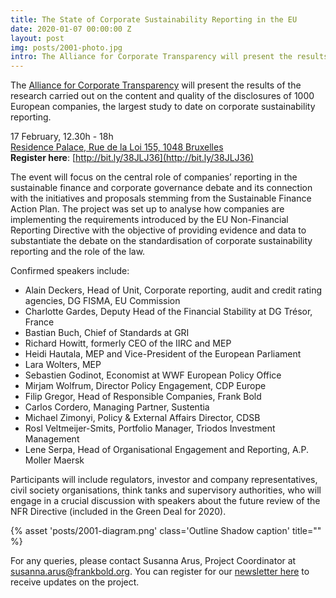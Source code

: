 ```yaml
---
title: The State of Corporate Sustainability Reporting in the EU
date: 2020-01-07 00:00:00 Z
layout: post
img: posts/2001-photo.jpg
intro: The Alliance for Corporate Transparency will present the results of the research carried out on the content and quality of the disclosures of 1000 European companies, the largest study to date on corporate sustainability reporting. 
---
```


The [Alliance for Corporate Transparency](http://www.allianceforcorporatetransparency.org/) will present the results of the research carried out on the content and quality of the disclosures of 1000 European companies, the largest study to date on corporate sustainability reporting. 

17 February, 12.30h - 18h<br>
[Residence Palace, Rue de la Loi 155, 1048 Bruxelles](https://goo.gl/maps/WqsckWpJozNQVEtW6)<br>
**Register here**: [http://bit.ly/38JLJ36](http://bit.ly/38JLJ36)

The event will focus on the central role of companies’ reporting in the sustainable finance and corporate governance debate and its connection with the initiatives and proposals stemming from the Sustainable Finance Action Plan. The project was set up to analyse how companies are implementing the requirements introduced by the EU Non-Financial Reporting Directive with the objective of providing evidence and data to substantiate the debate on the standardisation of corporate sustainability reporting and the role of the law. 

Confirmed speakers include:

* Alain Deckers, Head of Unit, Corporate reporting, audit and credit rating agencies, DG FISMA, EU Commission
* Charlotte Gardes, Deputy Head of the Financial Stability at DG Trésor, France
* Bastian Buch, Chief of Standards at GRI
* Richard Howitt, formerly CEO of the IIRC and MEP
* Heidi Hautala, MEP and Vice-President of the European Parliament
* Lara Wolters, MEP
* Sebastien Godinot, Economist at WWF European Policy Office
* Mirjam Wolfrum, Director Policy Engagement, CDP Europe
* Filip Gregor, Head of Responsible Companies, Frank Bold
* Carlos Cordero, Managing Partner, Sustentia
* Michael Zimonyi, Policy & External Affairs Director, CDSB
* Rosl Veltmeijer-Smits, Portfolio Manager, Triodos Investment Management
* Lene Serpa, Head of Organisational Engagement and Reporting, A.P. Moller Maersk

Participants will include regulators, investor and company representatives, civil society organisations, think tanks and supervisory authorities, who will engage in a crucial discussion with speakers about the future review of the NFR Directive (included in the Green Deal for 2020). 

{% asset 'posts/2001-diagram.png' class='Outline Shadow caption' title="" %}

For any queries, please contact Susanna Arus, Project Coordinator at [susanna.arus@frankbold.org](mailto:susanna.arus@frankbold.org). You can register for our [newsletter here](http://eepurl.com/dJPBjQ) to receive updates on the project. 

